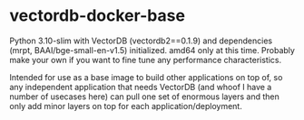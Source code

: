 # vectordb-docker-base
Python 3.10-slim with VectorDB (vectordb2==0.1.9) and dependencies (mrpt, BAAI/bge-small-en-v1.5) initialized. amd64 only at this time. Probably make your own if you want to fine tune any performance characteristics.

Intended for use as a base image to build other applications on top of, so any independent application that needs VectorDB (and whoof I have a number of usecases here) can pull one set of enormous layers and then only add minor layers on top for each application/deployment.